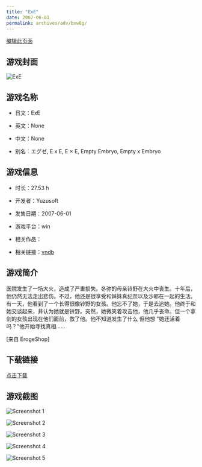 ```yaml
---
title: "ExE"
date: 2007-06-01
permalink: archives/adv/bxw8g/
---
```

[编辑此页面](https://github.com/ACG-3/ADV3-source/blob/main/source/_posts/ExE.md)

## 游戏封面

![ExE](https://pan.timero.xyz/d/onedrive/img_lib_001/ExE_cover.avif)


## 游戏名称

- 日文：ExE
- 英文：None
- 中文：None

- 别名：エグゼ, E x E, E × E, Empty Embryo, Empty x Embryo


## 游戏信息

- 时长：27.53 h
- 开发者：Yuzusoft
- 发售日期：2007-06-01
- 游戏平台：win
- 相关作品：

- 相关链接：[vndb](https://vndb.org/v83)


## 游戏简介

医院发生了一场大火，造成了严重损失。冬弥的母亲铃野在大火中丧生。十年后，他仍然无法走出悲伤。不过，他还是很享受和妹妹真纪奈以及沙耶在一起的生活。有一天，他看到了一个长得很像铃野的女孩。他忘不了她，于是去追她。他终于和她交谈起来，并认为她就是铃野。突然，她微笑着攻击他，他几乎丧命。但一个拿剑的女孩出现在他们面前，救了他。他不知道发生了什么 但他想 "她还活着吗？"他开始寻找真相......

[来自 ErogeShop]


## 下载链接

[点击下载](https://pan.timero.xyz/onedrive/adv_lib_001/ExE)


## 游戏截图


![Screenshot 1](https://pan.timero.xyz/d/onedrive/img_lib_001/ExE_Screenshot_1.avif)

![Screenshot 2](https://pan.timero.xyz/d/onedrive/img_lib_001/ExE_Screenshot_2.avif)

![Screenshot 3](https://pan.timero.xyz/d/onedrive/img_lib_001/ExE_Screenshot_3.avif)

![Screenshot 4](https://pan.timero.xyz/d/onedrive/img_lib_001/ExE_Screenshot_4.avif)

![Screenshot 5](https://pan.timero.xyz/d/onedrive/img_lib_001/ExE_Screenshot_5.avif)

